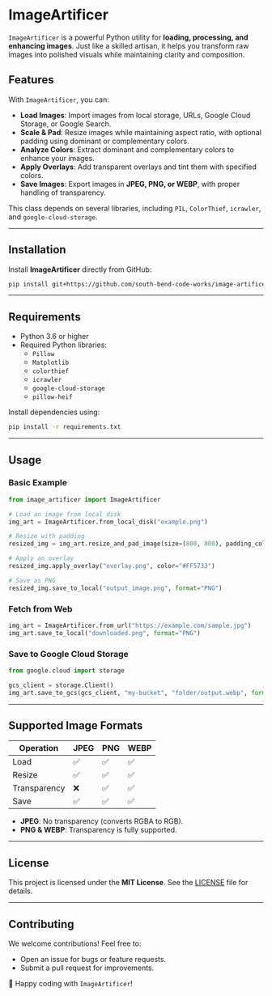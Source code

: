 # ImageArtificer

`ImageArtificer` is a powerful Python utility for **loading, processing, and enhancing images**. Just like a skilled artisan, it helps you transform raw images into polished visuals while maintaining clarity and composition.

## Features
With `ImageArtificer`, you can:

- **Load Images**: Import images from local storage, URLs, Google Cloud Storage, or Google Search.
- **Scale & Pad**: Resize images while maintaining aspect ratio, with optional padding using dominant or complementary colors.
- **Analyze Colors**: Extract dominant and complementary colors to enhance your images.
- **Apply Overlays**: Add transparent overlays and tint them with specified colors.
- **Save Images**: Export images in **JPEG, PNG, or WEBP**, with proper handling of transparency.

This class depends on several libraries, including `PIL`, `ColorThief`, `icrawler`, and `google-cloud-storage`.

---

## Installation

Install **ImageArtificer** directly from GitHub:

```bash
pip install git+https://github.com/south-bend-code-works/image-artificer.git
```

---

## Requirements

- Python 3.6 or higher
- Required Python libraries:
    - `Pillow`
    - `Matplotlib`
    - `colorthief`
    - `icrawler`
    - `google-cloud-storage`
    - `pillow-heif`

Install dependencies using:

```bash
pip install -r requirements.txt
```

---

## Usage

### Basic Example
```python
from image_artificer import ImageArtificer

# Load an image from local disk
img_art = ImageArtificer.from_local_disk("example.png")

# Resize with padding
resized_img = img_art.resize_and_pad_image(size=(800, 800), padding_color="dominant")

# Apply an overlay
resized_img.apply_overlay("overlay.png", color="#FF5733")

# Save as PNG
resized_img.save_to_local("output_image.png", format="PNG")
```

### Fetch from Web
```python
img_art = ImageArtificer.from_url("https://example.com/sample.jpg")
img_art.save_to_local("downloaded.png", format="PNG")
```

### Save to Google Cloud Storage
```python
from google.cloud import storage

gcs_client = storage.Client()
img_art.save_to_gcs(gcs_client, "my-bucket", "folder/output.webp", format="WEBP")
```

---

## Supported Image Formats
| Operation    | JPEG | PNG  | WEBP |
|-------------|------|------|------|
| Load        | ✅   | ✅   | ✅   |
| Resize      | ✅   | ✅   | ✅   |
| Transparency| ❌   | ✅   | ✅   |
| Save        | ✅   | ✅   | ✅   |

- **JPEG**: No transparency (converts RGBA to RGB).
- **PNG & WEBP**: Transparency is fully supported.

---

## License
This project is licensed under the **MIT License**. See the [LICENSE](LICENSE) file for details.

---

## Contributing
We welcome contributions! Feel free to:
- Open an issue for bugs or feature requests.
- Submit a pull request for improvements.

🚀 Happy coding with `ImageArtificer`!
